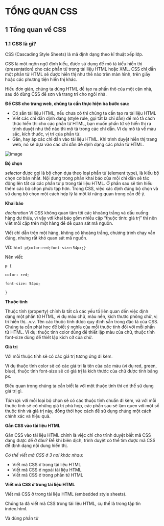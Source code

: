 # TỔNG QUAN CSS

## 1 Tổng quan về CSS

### 1.1 CSS là gì?

CSS (Cascading Style Sheets) là mã định dạng theo kĩ thuật xếp lớp.

CSS là một ngôn ngữ định kiểu, được sử dụng để mô tả kiểu hiển thị (presentation) cho các phần tử trong tài liệu HTML hoặc XML. CSS chỉ dẫn một phần tử HTML sẽ được hiển thị như thế nào trên màn hình, trên giấy hoặc các phương tiện hiển thị khác.

Hiểu đơn giản, chúng ta dùng HTML để tạo ra phần thô của một căn nhà, sau đó dùng CSS để sơn và trang trí cho ngôi nhà.

**Để CSS cho trang web, chúng ta cần thực hiện ba bước sau:**

- Có sẵn tài liệu HTML, nếu chưa có thì chúng ta cần tạo ra tài liệu HTML
- Viết các chỉ dẫn định dạng (style rule, gọi tắt là chỉ dẫn) để mô tả cách thức hiển thị cho các phần tử HTML, bạn muốn phần tử sẽ hiển thị ra trình duyệt như thế nào thì mô tả trong các chỉ dẫn. Ví dụ mô tả về màu sắc, kích thước, vị trí của phần tử.
- Gắn, hay áp các chỉ dẫn vào tài liệu HTML. Khi trình duyệt hiển thị trang web, nó sẽ dựa vào các chỉ dẫn để định dạng các phần tử HTML.

![image](https://blogger.googleusercontent.com/img/b/R29vZ2xl/AVvXsEg9J5l-ixKbmwcmdKjGGPKSVwra1OFKYCBsYQ2q5tuafDMZBfVlIrImccyNpTiAc_p3ZkWkFuuxTsYzirpqLj1Nnp25Tw_OjtLxODJvfI3vz47gvdMRwdu3dHpPWtf-13F_1xRP3OGDuZ6tFrdaXRlmuNCO4UReIZvIMrgJGmyd_Km5OUnKjvUMEtBc/w400-h203/ChiDanCSs.jpg)

**Bộ chọn**

*selector* được gọi là bộ chọn dựa theo loại phần tử (element type), là kiểu bộ chọn cơ bản nhất. Nội dung trong phần khai báo của mỗi chỉ dẫn sẽ tác động lên tất cả các phần tử p trong tài liệu HTML. Ở phần sau sẽ tìm hiểu thêm các bộ chọn phức tạp hơn. Trong CSS, việc xác định đúng bộ chọn và sử dụng bộ chọn một cách hợp lý là một kĩ năng quan trọng cần để ý.

**Khai báo**

*declaration* Vì CSS không quan tâm tới các khoảng trắng và dấu xuống hàng dư thừa, vì vậy với khai báo gồm nhiều cặp “thuộc tính: giá trị” thì nên viết mỗi cặp trên một hàng để dễ quan sát mã nguồn.

Viết chỉ dẫn trên một hàng, không có khoảng trắng, chương trình chạy vẫn đúng, nhưng rất khó quan sát mã nguồn.

VD: ```html p{color:red;font-size:54px;}```

Nên viết:

```html
p {

color: red;

font-size: 54px;

}
```

**Thuộc tính**

Thuộc tính (property) chính là tất cả các yếu tố liên quan đến việc định dạng một phần tử HTML, ví dụ màu chữ, màu nền, kích thước phông chữ, vị trí hiển thị…v.v. Tên các thuộc tính được quy định sẵn trong đặc tả của CSS. Chúng ta cần phải học để biết ý nghĩa của mỗi thuộc tính đối với mỗi phần tử HTML. Ví dụ: thuộc tính color dùng để thiết lập màu của chữ, thuộc tính font-size dùng để thiết lập kích cỡ của chữ.  

**Giá trị**

Với mỗi thuộc tính sẽ có các giá trị tương ứng đi kèm.

Ví dụ thuộc tính color sẽ có các giá trị là tên của các màu (ví dụ red, green, blue), thuộc tính font-size sẽ có giá trị là kích thước của chữ được tính bằng px.

 Điều quan trọng chúng ta cần biết là với một thuộc tính thì có thể sử dụng giá trị gì.

*Tóm lại:* với mỗi loại bộ chọn sẽ có các thuộc tính chuẩn đi kèm, và với mỗi thuộc tính sẽ có những giá trị phù hợp, các phần sau sẽ làm quen với một số thuộc tính và giá trị này, đồng thời học cách để sử dụng chúng một cách chính xác và hiệu quả.

**Gắn CSS vào tài liệu HTML**

Gắn CSS vào tài liệu HTML chính là việc chỉ cho trình duyệt biết mã CSS đang được để ở đâu? Để khi biên dịch, trình duyệt có thể tìm được mã CSS để định dạng nội dung hiển thị.

 *Có thể viết mã CSS ở 3 nơi khác nhau:*

- Viết mã CSS ở trong tài liệu HTML
- Viết mã CSS ở ngoài tài liệu HTML
- Viết mã CSS ở trong phần tử HTML

**Viết mã CSS ở trong tài liệu HTML**

Viết mã CSS ở trong tài liệu HTML (embedded style sheets).

Chúng ta đã viết mã CSS trong tài liệu HTML, cụ thể là trong tập tin index.html.

Và dùng phần tử <style> để báo cho trình duyệt biết: mã CSS sẽ đặt ở trong phần tử này. Phần tử <style> phải được đặt trong phần tử <head>. Bằng cách này, mã CSS chỉ áp dụng được cho chính tài liệu HTML chứa nó.

**Viết mã CSS ở ngoài tài liệu HTML**

Viết mã CSS ở ngoài tài liệu HTML (external style sheets) là phương pháp được sử dụng nhiều nhất và có nhiều ưu điểm.

Mã CSS sẽ được viết trong một tập tin riêng, có phần mở rộng là .css, tập tin này được liên kết tới một hoặc nhiều tài liệu HTML bằng phần tử link. Bằng cách này, với một tập tin CSS có thể áp dụng cho nhiều tài liệu HTML khác nhau.

**Viết mã CSS ở trong phần tử HTML**

Viết mã CSS ở trong phần tử HTML (inline style) được thực hiện bằng cách thêm thuộc tính style vào thẻ mở (open tag), nội dung mã CSS chính là giá trị của thuộc tính. Với cách này, mã CSS chỉ áp dụng được cho chính phần tử HTML chứa nó.

Nên tránh sử dụng cách này, trừ một số trường hợp đặc biệt cần phải ghi đè mã CSS của hai phương pháp trên. Vì việc đưa mã định dạng vào trong phần tử HTML sẽ gây ra rất nhiều khó khăn khi cần thay đổi việc hiển thị của toàn bộ trang web.

